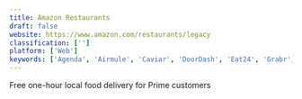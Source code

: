 ```yaml
---
title: Amazon Restaurants
draft: false 
website: https://www.amazon.com/restaurants/legacy
classification: ['']
platform: ['Web']
keywords: ['Agenda', 'Airmule', 'Caviar', 'DoorDash', 'Eat24', 'Grabr', 'GrubHub', 'LevelUp', 'Olo', 'Operator', 'Parcl', 'Postmates Plus Unlimited', 'Purbis', 'Serve', 'Slice', 'Swiggy', 'Uber Eats', 'Zomato', 'allplants']
---
```

Free one-hour local food delivery for Prime customers